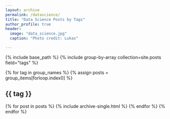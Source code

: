 ```yaml
---
layout: archive
permalink: /datascience/
title: "Data Science Posts by Tags"
author_profile: true
header:
  image: "data_science.jpg"
  caption: "Photo credit: Lukas"

---
```


{% include base_path %}
{% include group-by-array collection=site.posts field="tags" %}

{% for tag in group_names %}
  {% assign posts = group_items[forloop.index0] %}
  <h2 id="{{ tag | slugify }}" class="archive__subtitle">{{ tag }}</h2>
  {% for post in posts %}
    {% include archive-single.html %}
  {% endfor %}
{% endfor %}
